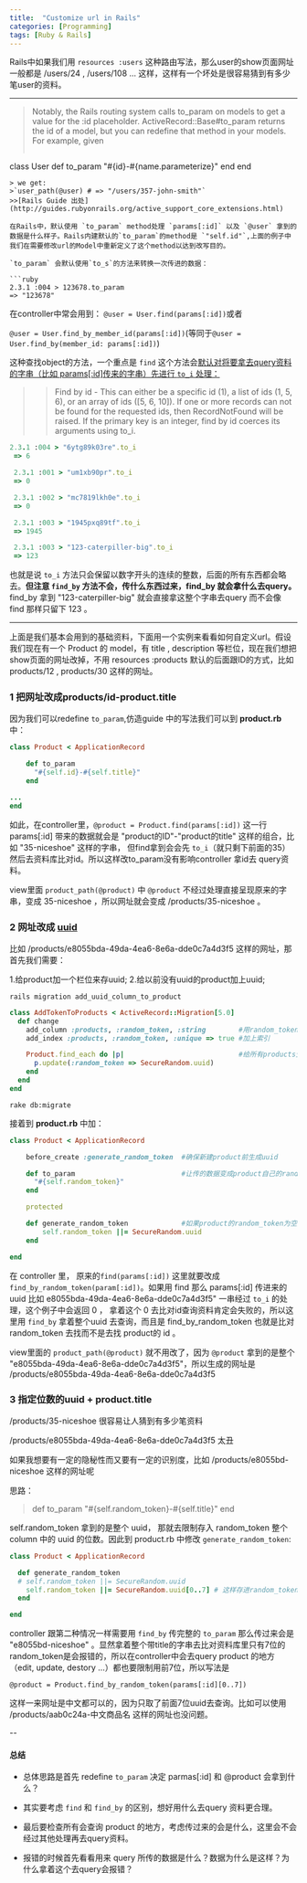 ```yaml
---
title:  "Customize url in Rails"
categories: [Programming]
tags: [Ruby & Rails]
---
```


Rails中如果我们用 `resources :users` 这种路由写法，那么user的show页面网址一般都是 /users/24 , /users/108 ... 这样，这样有一个坏处是很容易猜到有多少笔user的资料。

---

> Notably, the Rails routing system calls to_param on models to get a value for the :id placeholder. ActiveRecord::Base#to_param returns the id of a model, but you can redefine that method in your models. For example, given
> ```ruby
class User
  def to_param
    "#{id}-#{name.parameterize}"
  end
end
```
> we get:
>`user_path(@user) # => "/users/357-john-smith"`
>>[Rails Guide 出处](http://guides.rubyonrails.org/active_support_core_extensions.html)

在Rails中，默认使用 `to_param` method处理 `params[:id]` 以及 `@user` 拿到的数据是什么样子。Rails内建默认的`to_param`的method是 `"self.id"`,上面的例子中我们在需要修改url的Model中重新定义了这个method以达到改写目的。

`to_param` 会默认使用`to_s`的方法来转换一次传进的数据：

```ruby
2.3.1 :004 > 123678.to_param  
=> "123678"
```

在controller中常会用到：
`@user = User.find(params[:id])`或者

`@user = User.find_by_member_id(params[:id])`(等同于`@user = User.find_by(member_id: params[:id])`)

这种查找object的方法，一个重点是 `find` 这个方法会[默认对将要拿去query资料的字串（比如 params[:id]传来的字串）先进行 `to_i` 处理：](http://api.rubyonrails.org/classes/ActiveRecord/FinderMethods.html#method-i-find)
>> Find by id - This can either be a specific id (1), a list of ids (1, 5, 6), or an array of ids ([5, 6, 10]). If one or more records can not be found for the requested ids, then RecordNotFound will be raised. If the primary key is an integer, find by id coerces its arguments using to_i.

```ruby
2.3.1 :004 > "6ytg89k03re".to_i
 => 6

 2.3.1 :001 > "um1xb90pr".to_i
 => 0

 2.3.1 :002 > "mc7819lkh0e".to_i
 => 0

 2.3.1 :003 > "1945pxq89tf".to_i
 => 1945

 2.3.1 :003 > "123-caterpiller-big".to_i
 => 123
```

也就是说 `to_i` 方法只会保留以数字开头的连续的整数，后面的所有东西都会略去。**但注意 `find_by` 方法不会，传什么东西过来，find_by 就会拿什么去query。** find_by 拿到 "123-caterpiller-big" 就会直接拿这整个字串去query 而不会像 find 那样只留下 123 。

---

上面是我们基本会用到的基础资料，下面用一个实例来看看如何自定义url。假设我们现在有一个 Product 的 model，有 title , description 等栏位，现在我们想把show页面的网址改掉，不用 resources :products 默认的后面跟ID的方式，比如 products/12 , products/30 这样的网址。

### 1 把网址改成products/id-product.title
因为我们可以redefine `to_param`,仿造guide 中的写法我们可以到 **product.rb** 中：

```ruby
class Product < ApplicationRecord

    def to_param
      "#{self.id}-#{self.title}"
    end

...
end
```

如此，在controller里，`@product = Product.find(params[:id])` 这一行 params[:id] 带来的数据就会是 "product的ID"-"product的title" 这样的组合，比如 "35-niceshoe" 这样的字串， 但find拿到会会先 `to_i`（就只剩下前面的35） 然后去资料库比对id。所以这样改to_param没有影响controller 拿id去 query资料。

view里面 `product_path(@product)` 中 `@product` 不经过处理直接呈现原来的字串，变成  35-niceshoe ，所以网址就会变成 /products/35-niceshoe 。

### 2 网址改成 [uuid](https://zh.wikipedia.org/wiki/%E9%80%9A%E7%94%A8%E5%94%AF%E4%B8%80%E8%AF%86%E5%88%AB%E7%A0%81)

比如 /products/e8055bda-49da-4ea6-8e6a-dde0c7a4d3f5 这样的网址，那首先我们需要：

1.给product加一个栏位来存uuid;
2.给以前没有uuid的product加上uuid;

`rails migration add_uuid_column_to_product`

```ruby
class AddTokenToProducts < ActiveRecord::Migration[5.0]
  def change
    add_column :products, :random_token, :string        #用random_token这个栏位来存uuid
    add_index :products, :random_token, :unique => true #加上索引

    Product.find_each do |p|                            #给所有products生成uuid并存进他们的random_token栏位
      p.update(:random_token => SecureRandom.uuid)
    end
  end
end
```

`rake db:migrate`


接着到 **product.rb** 中加：

```ruby
class Product < ApplicationRecord

    before_create :generate_random_token  #确保新建product前生成uuid

    def to_param                          #让传的数据变成product自己的random_token
      "#{self.random_token}"
    end

    protected

    def generate_random_token             #如果product的random_token为空则生成一个uuid
        self.random_token ||= SecureRandom.uuid
    end

end
```

在 controller 里， 原来的`find(params[:id])` 这里就要改成 `find_by_random_token(param[:id])`。如果用 find 那么 params[:id] 传进来的 uuid 比如 e8055bda-49da-4ea6-8e6a-dde0c7a4d3f5" 一串经过 `to_i` 的处理，这个例子中会返回 0 ， 拿着这个 0 去比对id查询资料肯定会失败的，所以这里用 `find_by` 拿着整个uuid 去查询，而且是 find_by_random_token 也就是比对 random_token 去找而不是去找 product的 id 。

view里面的 `product_path(@product)` 就不用改了，因为 `@product` 拿到的是整个 "e8055bda-49da-4ea6-8e6a-dde0c7a4d3f5"，所以生成的网址是 /products/e8055bda-49da-4ea6-8e6a-dde0c7a4d3f5

### 3 指定位数的uuid + product.title

/products/35-niceshoe 很容易让人猜到有多少笔资料

/products/e8055bda-49da-4ea6-8e6a-dde0c7a4d3f5 太丑

如果我想要有一定的隐秘性而又要有一定的识别度，比如 /products/e8055bd-niceshoe 这样的网址呢

思路：

>   def to_param
    "#{self.random_token}-#{self.title}"
  end

self.random_token 拿到的是整个 uuid， 那就去限制存入 random_token 整个 column 中的 uuid 的位数。因此到 product.rb 中修改 `generate_random_token`:

```ruby
class Product < ApplicationRecord

  def generate_random_token
  # self.random_token ||= SecureRandom.uuid
    self.random_token ||= SecureRandom.uuid[0..7] # 这样存进random_token的就只有前面7位的uuid
  end

end
```

controller 跟第二种情况一样需要用 `find_by` 传完整的 `to_param` 那么传过来会是 "e8055bd-niceshoe" 。显然拿着整个带title的字串去比对资料库里只有7位的random_token是会报错的，所以在controller中会去query product 的地方（edit, update, destory ...）都也要限制用前7位，所以写法是

`@product = Product.find_by_random_token(params[:id][0..7])`

这样一来网址是中文都可以的，因为只取了前面7位uuid去查询。比如可以使用 /products/aab0c24a-中文商品名 这样的网址也没问题。


--


#### 总结

- 总体思路是首先 redefine `to_param` 决定  parmas[:id] 和 @product 会拿到什么？

- 其实要考虑 `find` 和 `find_by` 的区别，想好用什么去query 资料更合理。

- 最后要检查所有会查询 product 的地方，考虑传过来的会是什么，这里会不会经过其他处理再去query资料。

- 报错的时候首先看看用来 query 所传的数据是什么？数据为什么是这样？为什么拿着这个去query会报错？
